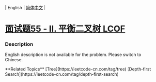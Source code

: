 | English | [简体中文](README.md) |

# [面试题55 - II. 平衡二叉树 LCOF](https://leetcode-cn.com/problems/ping-heng-er-cha-shu-lcof)
 ### Description
<p>English description is not available for the problem. Please switch to Chinese.</p>
**Related Topics**  [Tree](https://leetcode-cn.com/tag/tree) [Depth-first Search](https://leetcode-cn.com/tag/depth-first-search) 
